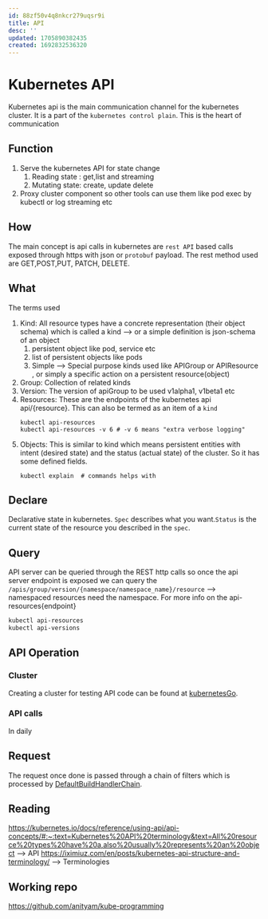 ```yaml
---
id: 88zf50v4q8nkcr279uqsr9i
title: API
desc: ''
updated: 1705890382435
created: 1692832536320
---
```

# Kubernetes API
Kubernetes api is the main communication channel for the kubernetes cluster. It is a part of the `kubernetes control plain`. This is the heart of communication

## Function
1. Serve the kubernetes API for state change
    1. Reading state : get,list and streaming
    2. Mutating state: create, update delete
2. Proxy cluster component so other tools can use them like pod exec by kubectl or log streaming etc

## How 
The main concept is api calls in kubernetes are `rest API` based calls exposed through https with json or `protobuf` payload. The rest method used are GET,POST,PUT, PATCH, DELETE.

## What 
The terms used
1. Kind: All resource types have a concrete representation (their object schema) which is called a kind --> or a simple definition is json-schema of an object
    1. persistent object like pod, service etc
    2. list of persistent objects like pods 
    3. Simple --> Special purpose kinds used like APIGroup or APIResource , or simply a specific action on a persistent resource(object)
2. Group: Collection of related kinds 
3. Version: The version of apiGroup to be used v1alpha1,  v1beta1 etc
4. Resources: These are the endpoints of the kubernetes api api/{resource}. This can also be termed as an item of a `kind`
    ```
    kubectl api-resources
    kubectl api-resources -v 6 # -v 6 means "extra verbose logging"
    ```
5. Objects: This is similar to kind which means persistent entities with intent (desired state) and the status (actual state) of the cluster. So it has some defined fields.
    ```
    kubectl explain  # commands helps with 
    ```

## Declare
Declarative state in kubernetes. `Spec` describes what you want.`Status` is the current state of the resource you described in the `spec`.

## Query
API server can be queried through the REST http calls so once the api server endpoint is exposed we can query the 
`/apis/group/version/{namespace/namespace_name}/resource` --> namespaced resources need the namespace. For more info on the api-resources{endpoint}
```bash
kubectl api-resources
kubectl api-versions
```

## API Operation
###  Cluster
Creating a cluster for testing API code can be found at [kubernetesGo](https://github.com/anityam/kubernetesGo).

### API calls
In daily 

## Request
The request once done is passed through a chain of filters which is processed by [DefaultBuildHandlerChain](https://github.com/kubernetes/kubernetes/blob/2cb31c9333adca3f212920d7a1a4e0a3a239598d/staging/src/k8s.io/apiserver/pkg/server/config.go#L790C6-L790C30). 



## Reading
https://kubernetes.io/docs/reference/using-api/api-concepts/#:~:text=Kubernetes%20API%20terminology&text=All%20resource%20types%20have%20a,also%20usually%20represents%20an%20object --> API
https://iximiuz.com/en/posts/kubernetes-api-structure-and-terminology/ --> Terminologies

## Working repo
https://github.com/anityam/kube-programming 

